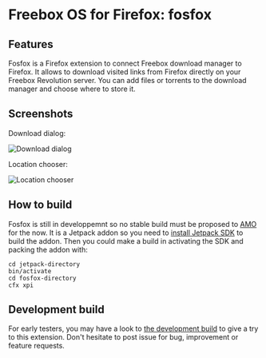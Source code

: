 # Freebox OS for Firefox: fosfox

## Features
Fosfox is a Firefox extension to connect Freebox download manager to Firefox.
It allows to download visited links from Firefox directly on your Freebox Revolution server.
You can add files or torrents to the download manager and choose where to store it.

## Screenshots
Download dialog:

![Download dialog](http://hardcoding.free.fr/blog/fosfox/download_dialog.png)

Location chooser:

![Location chooser](http://hardcoding.free.fr/blog/fosfox/location_chooser.png)

## How to build
Fosfox is still in developpemnt so no stable build must be proposed to [AMO](https://addons.mozilla.org) for the now.
It is a Jetpack addon so you need to [install Jetpack SDK](https://developer.mozilla.org/en-US/Add-ons/SDK/Tutorials/Installation) to build the addon. Then you could make a build in activating the SDK and packing the addon with:
```Shell
cd jetpack-directory
bin/activate
cd fosfox-directory
cfx xpi
```

## Development build
For early testers, you may have a look to [the development build](http://hardcoding.free.fr/blog/fosfox/fosfox.xpi) to give a try to this extension. Don't hesitate to post issue for bug, improvement or feature requests.
